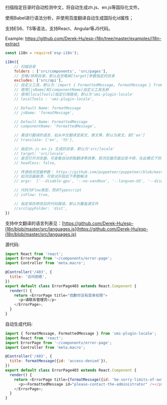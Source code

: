 扫描指定目录时自动检测中文，将自动生成zh.js、en.js等国际化文件。

使用Babel进行语法分析，并使用百度翻译自动生成国际化id属性；

支持ES6、TS等语法，支持React、Angular等JS代码。

Example: https://github.com/Derek-Hu/esp-i18n/tree/master/examples/i18n-extract

```js
const i18n = require('esp-i18n');

i18n({
    // 扫描目录
    folders : ['src/components', 'src/pages'],
    // 忽略/排除目录，默认会忽略掉[target]参数指定的目录
    excludes: ['src/api'],
    // 自定义工具，默认为：import { FormattedMessage, formatMessage } from 'umi-plugin-locale';
    // 使用[jsName]和[componentName]自定义工具名称
    // 使用[localTools]指定引用路径，默认为'umi-plugin-locale'
    // localTools : 'umi-plugin-locale',

    // Default Name: formatMessage
    // jsName: 'formatMessage',

    // Default Name: FormattedMessage
    // componentName: 'FormattedMessage',

    // 需进行翻译的语言，如从中文翻译至英文、泰文等，默认为英文，即['en']
    // translate: ['en', 'th'],

    // 指定zh.js en.js 生成的目录，默认为'src/locale'
    // target: 'src/locale',
    // 是否打开浏览器，可查看自动抓取翻译等效果，若浏览器页面出现卡顿，在此模式下则可人工干预；默认为关闭
    // headless: false,

    // 传递给浏览器参数： https://github.com/puppeteer/puppeteer/blob/master/docs/api.md#puppeteerlaunchoptions 之args参数
    // 如浏览器崩溃，可尝试开启如下参数解决
    // args:  ['--disable-gpu', '--no-sandbox', '--lang=en-US', '--disable-setuid-sandbox', '--disable-dev-shm-usage']

    // 代码为Flow类型，而非Typescript
    // isFlow: true,

    // 指定保存修改后的代码路径，默认为覆盖源文件
    //srcCopyFolder: 'dist',
})
```
支持中文翻译的语言列表见：[https://github.com/Derek-Hu/esp-i18n/blob/master/src/languages.js](https://github.com/Derek-Hu/esp-i18n/blob/master/src/languages.js)

源代码: 
```js
import React from 'react';
import ErrorPage from '~/components/error-page';
import Controller from 'meta.macro';

@Controller('/403', {
  title: '访问拒绝',
})
export default class ErrorPage403 extends React.Component {
  render() {
    return <ErrorPage title="抱歉你没有菜单权限">
      <p>请联系管理员</p>
    </ErrorPage>;
  }
}
```

自动生成代码: 
```js
import { formatMessage, FormattedMessage } from 'umi-plugin-locale';
import React from 'react';
import ErrorPage from '~/components/error-page';
import Controller from 'meta.macro';

@Controller('/403', {
  title: formatMessage({id: 'access-denied'}),
})
export default class ErrorPage403 extends React.Component {
  render() {
    return <ErrorPage title={formatMessage({id: 'be-sorry-limits-of-authority'})}>
      <p><FormattedMessage id="please-contact-the-administrator" /></p>
    </ErrorPage>;
  }
}
```
